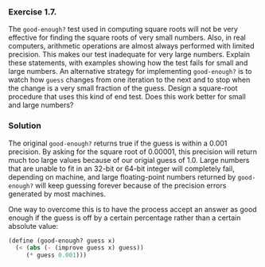 ### Exercise 1.7.
The `good-enough?` test used in computing square roots will not be very
effective for finding the square roots of very small numbers. Also, in real
computers, arithmetic operations are almost always performed with limited
precision. This makes our test inadequate for very large numbers. Explain these
statements, with examples showing how the test fails for small and large
numbers. An alternative strategy for implementing `good-enough?` is to watch how
`guess` changes from one iteration to the next and to stop when the change is a
very small fraction of the guess. Design a square-root procedure that uses this
kind of end test. Does this work better for small and large numbers?

### Solution
The original `good-enough?` returns true if the guess is within a 0.001
precision. By asking for the square root of 0.00001, this precision will return
much too large values because of our origial guess of 1.0. Large numbers that
are unable to fit in an 32-bit or 64-bit integer will completely fail, depending
on machine, and large floating-point numbers returned by `good-enough?` will
keep guessing forever because of the precision errors generated by most
machines.

One way to overcome this is to have the process accept an answer as good enough
if the guess is off by a certain percentage rather than a certain absolute
value:
```scheme
(define (good-enough? guess x)
  (< (abs (- (improve guess x) guess))
     (* guess 0.001)))
```
